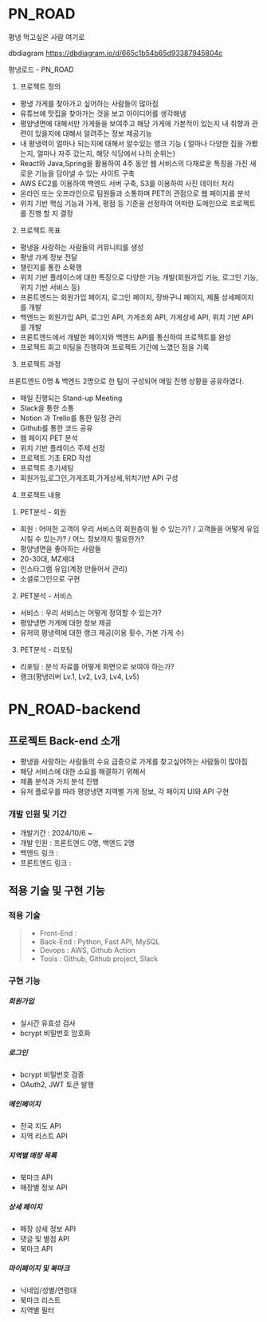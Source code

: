 # PN_ROAD

평냉 먹고싶은 사람 여기로

dbdiagram
https://dbdiagram.io/d/665c1b54b65d93387945804c

평냉로드 - PN_ROAD

1. 프로젝트 정의

- 평냉 가게를 찾아가고 싶어하는 사람들이 많아짐
- 유튜브에 맛집을 찾아가는 것을 보고 아이디어를 생각해냄
- 평양냉면에 대해서만 가게들을 보여주고 해당 가게에 가본적이 있는지 내 취향과 관련이 있을지에 대해서 알려주는 정보 제공기능
- 내 평냉력이 얼마나 되는지에 대해서 알수있는 랭크 기능 ( 얼마나 다양한 집을 가봤는지, 얼마나 자주 갔는지, 해당 식당에서 나의 순위는)
- React와 Java,Spring을 활용하여 4주 동안 웹 서비스의 다채로운 특징을 가진 새로운 기능을 담아낼 수 있는 사이트 구축
- AWS EC2를 이용하여 백엔드 서버 구축, S3를 이용하여 사진 데이터 처리
- 온라인 또는 오프라인으로 팀원들과 소통하며 PET의 관점으로 웹 페이지를 분석
- 위치 기반 핵심 기능과 가게, 평점 등 기준을 선정하여 어떠한 도메인으로 프로젝트를 진행 할 지 결정

2. 프로젝트 목표

- 평냉을 사랑하는 사람들의 커뮤니티를 생성
- 평냉 가게 정보 전달
- 챌린지를 통한 소확행
- 위치 기반 플레이스에 대한 특징으로 다양한 기능 개발(회원가입 기능, 로그인 기능, 위치 기반 서비스 등)
- 프론트엔드는 회원가입 페이지, 로그인 페이지, 장바구니 페이지, 제품 상세페이지를 개발
- 백엔드는 회원가입 API, 로그인 API, 가게조회 API, 가게상세 API, 위치 기반 API 를 개발
- 프론트엔드에서 개발한 페이지와 백엔드 API를 통신하여 프로젝트를 완성
- 프로젝트 회고 미팅을 진행하여 프로젝트 기간에 느꼈던 점을 기록

3. 프로젝트 과정

프론트엔드 0명 & 백엔드 2명으로 한 팀이 구성되어 매일 진행 상황을 공유하였다.

- 매일 진행되는 Stand-up Meeting
- Slack을 통한 소통
- Notion 과 Trello를 통한 일정 관리
- Github를 통한 코드 공유
- 웹 페이지 PET 분석
- 위치 기반 플레이스 주제 선정
- 프로젝트 기초 ERD 작성
- 프로젝트 초기세팅
- 회원가입,로그인,가게조회,가게상세,위치기반 API 구성

4. 프로젝트 내용

1) PET분석 - 회원

- 회원 : 어떠한 고객이 우리 서비스의 회원층이 될 수 있는가? / 고객들을 어떻게 유입시킬 수 있는가? / 어느 정보까지 필요한가?
- 평양냉면을 좋아하는 사람들
- 20-30대, MZ세대
- 인스타그램 유입(계정 만들어서 관리)
- 소셜로그인으로 구현

2. PET분석 - 서비스

- 서비스 : 우리 서비스는 어떻게 정의할 수 있는가?
- 평양냉면 가게에 대한 정보 제공
- 유저의 평냉력에 대한 랭크 제공(이용 횟수, 가본 가게 수)

3. PET분석 - 리포팅

- 리포팅 : 분석 자료를 어떻게 화면으로 보여야 하는가?
- 랭크(평냉러버 Lv.1, Lv2, Lv3, Lv4, Lv5)

# PN_ROAD-backend

## 프로젝트 Back-end 소개

- 평냉을 사랑하는 사람들의 수요 급증으로 가게를 찾고싶어하는 사람들이 많아짐
- 해당 서비스에 대한 소요를 해결하기 위해서
- 제품 분석과 가치 분석 진행
- 유저 플로우를 따라 평양냉면 지역별 가게 정보, 각 페이지 UI와 API 구현

### 개발 인원 및 기간

- 개발기간 : 2024/10/6 ~
- 개발 인원 : 프론트엔드 0명, 백엔드 2명
- 백엔드 링크 :
- 프론트엔드 링크 :

## 적용 기술 및 구현 기능

### 적용 기술

> - Front-End :
> - Back-End : Python, Fast API, MySQL
> - Devops : AWS, Github Action
> - Tools : Github, Github project, Slack

### 구현 기능

##### 회원가입

- 실시간 유효성 검사
- bcrypt 비밀번호 암호화

##### 로그인

- bcrypt 비밀번호 검증
- OAuth2, JWT 토큰 발행

##### 메인페이지

- 전국 지도 API
- 지역 리스트 API

##### 지역별 매장 목록

- 북마크 API
- 매장별 정보 API

##### 상세 페이지

- 매장 상세 정보 API
- 댓글 및 별점 API
- 북마크 API

##### 마이페이지 및 북마크

- 닉네임/성별/연령대
- 북마크 리스트
- 지역별 필터
